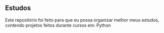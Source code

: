 
## Estudos
Este repositório foi feito para que eu possa organizar melhor meus estudos, contendo projetos feitos durante cursos em: Python
 
